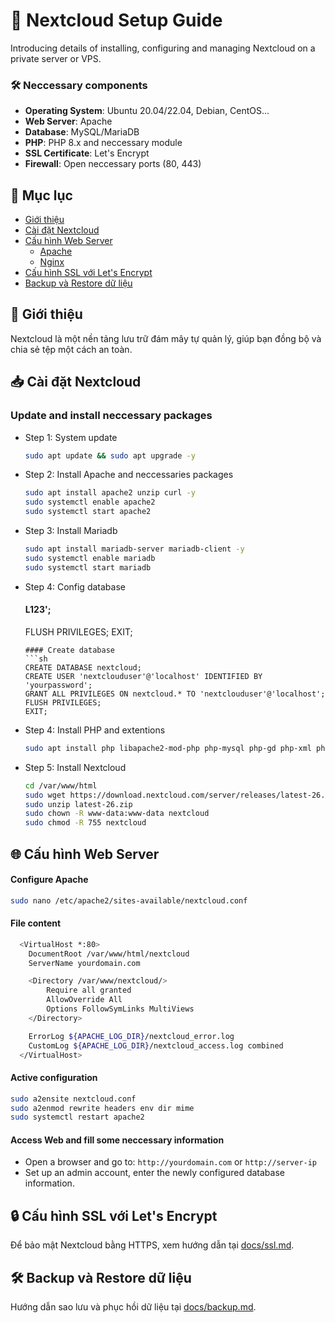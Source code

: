 # 🚀 Nextcloud Setup Guide

Introducing details of installing, configuring and managing Nextcloud on a private server or VPS.

### 🛠 Neccessary components
- **Operating System**: Ubuntu 20.04/22.04, Debian, CentOS...
- **Web Server**: Apache
- **Database**: MySQL/MariaDB
- **PHP**: PHP 8.x and neccessary module
- **SSL Certificate**: Let's Encrypt
- **Firewall**: Open neccessary ports (80, 443)
## 📌 Mục lục
- [Giới thiệu](#giới-thiệu)
- [Cài đặt Nextcloud](docs/setup.md)
- [Cấu hình Web Server](#cau-hinh-web-server)
  - [Apache](docs/apache.md)
  - [Nginx](docs/nginx.md)
- [Cấu hình SSL với Let's Encrypt](docs/ssl.md)
- [Backup và Restore dữ liệu](docs/backup.md)

## 📖 Giới thiệu
Nextcloud là một nền tảng lưu trữ đám mây tự quản lý, giúp bạn đồng bộ và chia sẻ tệp một cách an toàn.

## 📥 Cài đặt Nextcloud
### Update and install neccessary packages
- Step 1: System update
    ```sh
    sudo apt update && sudo apt upgrade -y
    ```
- Step 2: Install Apache and neccessaries packages
  ```sh
  sudo apt install apache2 unzip curl -y
  sudo systemctl enable apache2
  sudo systemctl start apache2
  ```
- Step 3: Install Mariadb
  ```sh
  sudo apt install mariadb-server mariadb-client -y
  sudo systemctl enable mariadb
  sudo systemctl start mariadb
  ```
- Step 4: Config database
  #### L123';
  FLUSH PRIVILEGES;
  EXIT;
  ```
  #### Create database
  ```sh
  CREATE DATABASE nextcloud;
  CREATE USER 'nextclouduser'@'localhost' IDENTIFIED BY 'yourpassword';
  GRANT ALL PRIVILEGES ON nextcloud.* TO 'nextclouduser'@'localhost';
  FLUSH PRIVILEGES;
  EXIT;
  ```
- Step 4: Install PHP and extentions
  ```sh
  sudo apt install php libapache2-mod-php php-mysql php-gd php-xml php-mbstring php-curl php-zip php-intl php-bcmath php-imagick php-gmp php-apcu -y
  ```
- Step 5: Install Nextcloud
  ```sh
  cd /var/www/html
  sudo wget https://download.nextcloud.com/server/releases/latest-26.zip
  sudo unzip latest-26.zip
  sudo chown -R www-data:www-data nextcloud
  sudo chmod -R 755 nextcloud
  ```
## 🌐 Cấu hình Web Server
  #### Configure Apache
  ```sh
  sudo nano /etc/apache2/sites-available/nextcloud.conf
  ```
  #### File content
  ```sh
    <VirtualHost *:80>
      DocumentRoot /var/www/html/nextcloud
      ServerName yourdomain.com
  
      <Directory /var/www/nextcloud/>
          Require all granted
          AllowOverride All
          Options FollowSymLinks MultiViews
      </Directory>
  
      ErrorLog ${APACHE_LOG_DIR}/nextcloud_error.log
      CustomLog ${APACHE_LOG_DIR}/nextcloud_access.log combined
    </VirtualHost>
  ```
  #### Active configuration
  ```sh
  sudo a2ensite nextcloud.conf
  sudo a2enmod rewrite headers env dir mime
  sudo systemctl restart apache2
  ```
  #### Access Web and fill some neccessary information 
  - Open a browser and go to: `http://yourdomain.com` or `http://server-ip`
  - Set up an admin account, enter the newly configured database information.

## 🔒 Cấu hình SSL với Let's Encrypt
Để bảo mật Nextcloud bằng HTTPS, xem hướng dẫn tại [docs/ssl.md](docs/ssl.md).

## 🛠 Backup và Restore dữ liệu
Hướng dẫn sao lưu và phục hồi dữ liệu tại [docs/backup.md](docs/backup.md).

